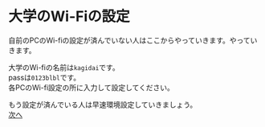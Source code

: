 # 大学のWi-Fiの設定  
自前のPCのWi-fiの設定が済んでいない人はここからやっていきます。やっていきます。
  
大学のWi-fiの名前は`kagidai`です。  
passは`0123blbl`です。  
各PCのWi-fi設定の所に入力して設定してください。  
  
  もう設定が済んでいる人は早速環境設定していきましょう。  
[次へ](https://github.com/Yoshiki-Yamada/ProjectMember2019/blob/master/.md)  
